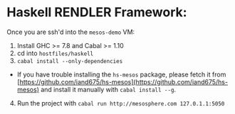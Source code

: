 Haskell RENDLER Framework:
========

Once you are ssh'd into the `mesos-demo` VM:

1. Install GHC >= 7.8 and Cabal >= 1.10
2. cd into `hostfiles/haskell`
3. `cabal install --only-dependencies`
  - If you have trouble installing the `hs-mesos` package, please fetch
    it from [https://github.com/iand675/hs-mesos](https://github.com/iand675/hs-mesos) and install
    it manually with `cabal install --g`.
4. Run the project with `cabal run http://mesosphere.com 127.0.1.1:5050`
